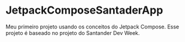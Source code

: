 # JetpackComposeSantaderApp
Meu primeiro projeto usando os conceitos do Jetpack Compose. Esse projeto é baseado no projeto do Santander Dev Week.
